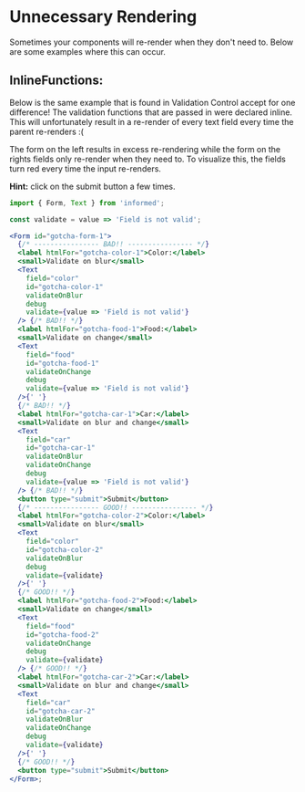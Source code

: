 # Unnecessary Rendering

Sometimes your components will re-render when they don't need to. Below are some
examples where this can occur.

## InlineFunctions:

Below is the same example that is found in Validation Control accept for one
difference! The validation functions that are passed in were declared inline.
This will unfortunately result in a re-render of every text field every time the
parent re-renders :(

The form on the left results in excess re-rendering while the form on the rights
fields only re-render when they need to. To visualize this, the fields turn red
every time the input re-renders.

**Hint:** click on the submit button a few times.

<!-- STORY -->

```jsx
import { Form, Text } from 'informed';

const validate = value => 'Field is not valid';

<Form id="gotcha-form-1">
  {/* ---------------- BAD!! ---------------- */}
  <label htmlFor="gotcha-color-1">Color:</label>
  <small>Validate on blur</small>
  <Text
    field="color"
    id="gotcha-color-1"
    validateOnBlur
    debug
    validate={value => 'Field is not valid'}
  /> {/* BAD!! */}
  <label htmlFor="gotcha-food-1">Food:</label>
  <small>Validate on change</small>
  <Text
    field="food"
    id="gotcha-food-1"
    validateOnChange
    debug
    validate={value => 'Field is not valid'}
  />{' '}
  {/* BAD!! */}
  <label htmlFor="gotcha-car-1">Car:</label>
  <small>Validate on blur and change</small>
  <Text
    field="car"
    id="gotcha-car-1"
    validateOnBlur
    validateOnChange
    debug
    validate={value => 'Field is not valid'}
  /> {/* BAD!! */}
  <button type="submit">Submit</button>
  {/* ---------------- GOOD!! ---------------- */}
  <label htmlFor="gotcha-color-2">Color:</label>
  <small>Validate on blur</small>
  <Text
    field="color"
    id="gotcha-color-2"
    validateOnBlur
    debug
    validate={validate}
  />{' '}
  {/* GOOD!! */}
  <label htmlFor="gotcha-food-2">Food:</label>
  <small>Validate on change</small>
  <Text
    field="food"
    id="gotcha-food-2"
    validateOnChange
    debug
    validate={validate}
  /> {/* GOOD!! */}
  <label htmlFor="gotcha-car-2">Car:</label>
  <small>Validate on blur and change</small>
  <Text
    field="car"
    id="gotcha-car-2"
    validateOnBlur
    validateOnChange
    debug
    validate={validate}
  />{' '}
  {/* GOOD!! */}
  <button type="submit">Submit</button>
</Form>;
```
